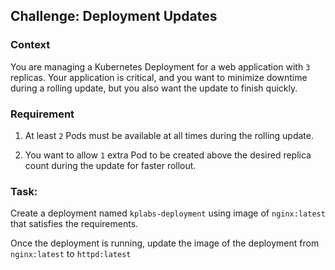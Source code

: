## Challenge: Deployment Updates

### Context
You are managing a Kubernetes Deployment for a web application with `3` replicas. Your application is critical, and you want to minimize downtime during a rolling update, but you also want the update to finish quickly.

### Requirement

1. At least `2` Pods must be available at all times during the rolling update.

2. You want to allow `1` extra Pod to be created above the desired replica count during the update for faster rollout.

### Task:

Create a deployment named `kplabs-deployment` using image of `nginx:latest` that satisfies the requirements.

Once the deployment is running, update the image of the deployment from `nginx:latest` to `httpd:latest`
